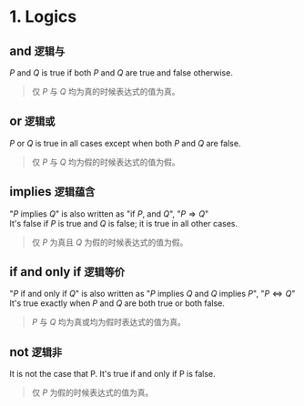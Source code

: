 # 1. Logics

## and `逻辑与`  

$P$ and $Q$ is true if both $P$ and $Q$ are true and false otherwise.

> 仅 $P$ 与 $Q$ 均为真的时候表达式的值为真。  

## or `逻辑或`

$P$ or $Q$ is true in all cases except when both $P$ and $Q$ are false.

> 仅 $P$ 与 $Q$ 均为假的时候表达式的值为假。  

## implies `逻辑蕴含`

"$P$ implies $Q$" is also written as "if $P$, and $Q$", "$P \Rightarrow Q$"  
It's false if $P$ is true and $Q$ is false; it is true in all other cases.

> 仅 $P$ 为真且 $Q$ 为假的时候表达式的值为假。  

## if and only if `逻辑等价`  

"$P$ if and only if $Q$" is also written as "$P$ implies $Q$ and $Q$ implies $P$", "$P \Leftrightarrow Q$"  
It's true exactly when $P$ and $Q$ are both true or both false.

> $P$ 与 $Q$ 均为真或均为假时表达式的值为真。

## not `逻辑非`  

It is not the case that P.
It's true if and only if P is false.

> 仅 $P$ 为假的时候表达式的值为真。  

